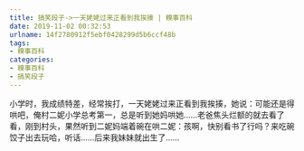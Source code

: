 ```yaml
---
title: 搞笑段子->一天姥姥过来正看到我挨揍 | 糗事百科
date: 2019-11-02 00:32:53
urlname: 14f2780912f5ebf0428299d5b6ccf48b
tags: 
- 糗事百科
categories:
- 糗事百科
- 搞笑段子
---
```

小学时，我成绩特差，经常挨打，一天姥姥过来正看到我挨揍，她说：可能还是得哄吧，俺村二妮小学总考第一，总是听到她妈哄她……老爸焦头烂额的就去看了看，刚到村头，果然听到二妮妈端着碗在哄二妮：孩啊，快别看书了行吗？来吃碗饺子出去玩哈，听话……后来我妹妹就出生了……


